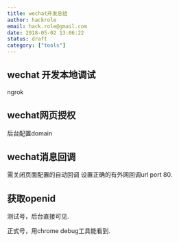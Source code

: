 ```yaml
---
title: wechat开发总结
author: hackrole
email: hack.role@gmail.com
date: 2018-05-02 13:06:22
status: draft
category: ["tools"]
---
```




wechat 开发本地调试
-------------------

ngrok 

wechat网页授权
--------------

后台配置domain

wechat消息回调
--------------

需关闭页面配置的自动回调
设置正确的有外网回调url port 80.

获取openid
----------

测试号，后台直接可见.

正式号，用chrome debug工具能看到.
